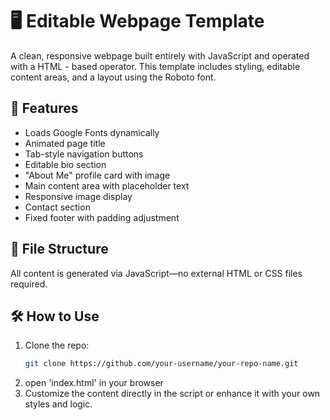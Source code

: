 # 🖥️ Editable Webpage Template

A clean, responsive webpage built entirely with JavaScript and operated with a HTML - based operator. This template includes styling, editable content areas, and a layout using the Roboto font.

## 🚀 Features

- Loads Google Fonts dynamically
- Animated page title
- Tab-style navigation buttons
- Editable bio section
- "About Me" profile card with image
- Main content area with placeholder text
- Responsive image display
- Contact section
- Fixed footer with padding adjustment

## 📁 File Structure

All content is generated via JavaScript—no external HTML or CSS files required.

## 🛠️ How to Use

1. Clone the repo:
   ```bash
   git clone https://github.com/your-username/your-repo-name.git
2. open 'index.html' in your browser
3. Customize the content directly in the script or enhance it with your own styles and logic.
